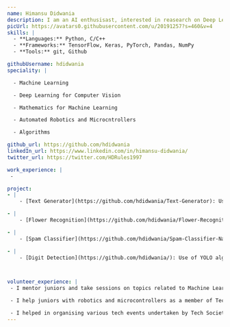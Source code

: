 ```yaml
---
name: Himansu Didwania
description: I am an AI enthusisast, interested in reasearch on Deep Learning techniques. Find more about me [here](hdidwania.github.io).
picUrl: https://avatars0.githubusercontent.com/u/20191257?s=460&v=4
skills: |
  - **Languages:** Python, C/C++
  - **Frameworks:** TensorFlow, Keras, PyTorch, Pandas, NumPy
  - **Tools:** git, Github

githubUsername: hdidwania
speciality: |

  - Machine Learning

  - Deep Learning for Computer Vision

  - Mathematics for Machine Learning

  - Automated Robotics and Microcntrollers

  - Algorithms

github_url: https://github.com/hdidwania
linkedIn_url: https://www.linkedin.com/in/himansu-didwania/
twitter_url: https://twitter.com/HDRules1997

work_experience: |
 - 

project:
- |
    - [Text Generator](https://github.com/hdidwania/Text-Generator): Use of LSTM to build a Deep Learning model, able to generate meaningful sentences, similar to text it is trained on.

- |
    - [Flower Recognition](https://github.com/hdidwania/Flower-Recognition): Use of transfer learning to make a model, pretrained for imagenet classification task, able to learn a new task i.e. classification of flowers from images.

- |
    - [Spam Classifier](https://github.com/hdidwania/Spam-Classifier-Naive-Bayes): Use of Naive Bayes classification algorithm to make a classifier to label mails/messages as spam or ham.

- |
    - [Digit Detection](https://github.com/hdidwania/): Use of YOLO algorithm to detect and localize numerical digits appearing in an image. (Code will be open sourced soon).



volunteer_experience: |
 - I mentor juniors and take sessions on topics related to Machine Learning as a member of Programming Society IIIT-Bh.

 - I help juniors with robotics and microcontrollers as a member of Technetronic, IIIT-Bh.

 - I helped in organising various tech events undertaken by Tech Society, IIIT-Bh. Served as a volunteer in robotics events in Advaita, the tech fest of the institute.
---
```

